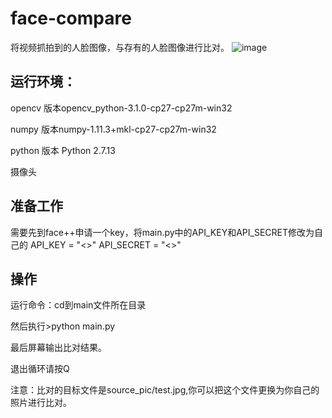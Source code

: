 # face-compare

将视频抓拍到的人脸图像，与存有的人脸图像进行比对。
![image](https://github.com/colanicy/face-compare/facecompare.gif)

## 运行环境：

opencv 版本opencv_python-3.1.0-cp27-cp27m-win32

numpy 版本numpy-1.11.3+mkl-cp27-cp27m-win32

python 版本 Python 2.7.13

摄像头

## 准备工作

需要先到face++申请一个key，将main.py中的API_KEY和API_SECRET修改为自己的
API_KEY = "<<your key>>"
API_SECRET = "<<your secret>>"

## 操作

运行命令：cd到main文件所在目录

然后执行>python main.py

最后屏幕输出比对结果。

退出循环请按Q

注意：比对的目标文件是source_pic/test.jpg,你可以把这个文件更换为你自己的照片进行比对。
